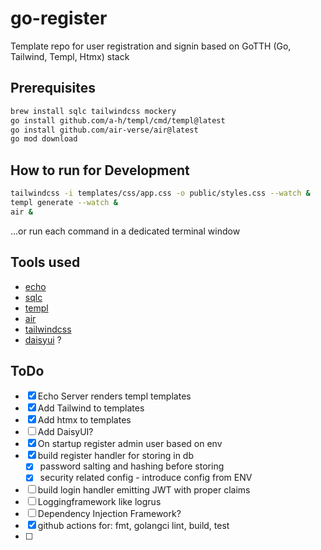 # go-register

Template repo for user registration and signin based on GoTTH (Go, Tailwind, Templ, Htmx) stack

## Prerequisites

```bash
brew install sqlc tailwindcss mockery
go install github.com/a-h/templ/cmd/templ@latest
go install github.com/air-verse/air@latest
go mod download
```

## How to run for Development

```bash
tailwindcss -i templates/css/app.css -o public/styles.css --watch &
templ generate --watch &
air &
```

...or run each command in a dedicated terminal window

## Tools used

* [echo](https://echo.labstack.com/)
* [sqlc](https://sqlc.dev/)
* [templ](https://github.com/a-h/templ)
* [air](https://github.com/air-verse/air)
* [tailwindcss](https://tailwindcss.com/)
* [daisyui](https://daisyui.com/) ?

## ToDo

* [x] Echo Server renders templ templates   
* [x] Add Tailwind to templates
* [x] Add htmx to templates
* [ ] Add DaisyUI?
* [x] On startup register admin user based on env
* [x] build register handler for storing in db
    * [x] password salting and hashing before storing
    * [x] security related config - introduce config from ENV
* [ ] build login handler emitting JWT with proper claims
* [ ] Loggingframework like logrus
* [ ] Dependency Injection Framework?
* [x] github actions for: fmt, golangci lint, build, test
* [ ] 
